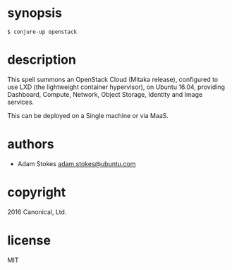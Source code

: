 # synopsis

    $ conjure-up openstack

# description

This spell summons an OpenStack Cloud (Mitaka release), configured to use LXD (the lightweight container hypervisor), on Ubuntu 16.04, providing Dashboard, Compute, Network, Object Storage, Identity and Image services.

This can be deployed on a Single machine or via MaaS.

# authors

- Adam Stokes <adam.stokes@ubuntu.com>

# copyright

2016 Canonical, Ltd.

# license

MIT
